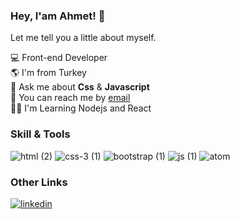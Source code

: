 ### Hey, I'am Ahmet! 👋

Let me tell you a little about myself.

💻 Front-end Developer
<br>
🌎 I'm from Turkey
<br>
💬 Ask me about <b>Css</b> & <b>Javascript</b>
<br>
📧 You can reach  me by <a href="mailto:ahmet.sftwtr@gmail.com">email</a>
<br>
👨‍💻 I'm Learning Nodejs and React


<h3>Skill & Tools</h3>

![html (2)](https://user-images.githubusercontent.com/95828884/200162398-2d25c391-5db8-4d4b-a8c3-76d4dfe7f589.png)
![css-3 (1)](https://user-images.githubusercontent.com/95828884/200162422-24aad31d-f5b6-48f3-a9bc-53d0171ce1b4.png)
![bootstrap (1)](https://user-images.githubusercontent.com/95828884/200162425-09bd2883-7e16-4d58-b0b9-f669c9429fd6.png)
![js (1)](https://user-images.githubusercontent.com/95828884/200162435-fedcc2d9-afc3-4c59-9340-ca11a9396073.png)
![atom](https://user-images.githubusercontent.com/95828884/200162447-cb1647c0-0a79-4f82-9c23-13f79c41dc98.png)


<h3>Other Links</h3>


<a href="https://www.linkedin.com/in/ahmetsftwtr/">![linkedin](https://user-images.githubusercontent.com/95828884/200162343-2b3d342a-e1d0-4b1f-abdd-1d3edfbee794.png)</a>

